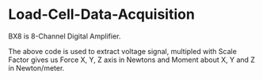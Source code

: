 # Load-Cell-Data-Acquisition
BX8 is 8-Channel Digital Amplifier.

The above code is used to extract voltage signal, multipled with Scale Factor gives us Force X, Y, Z axis in Newtons and Moment about X, Y and Z in Newton/meter.
